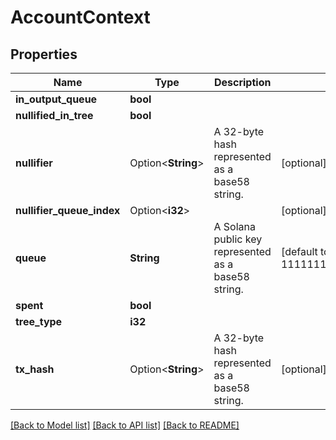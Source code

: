 # AccountContext

## Properties

Name | Type | Description | Notes
------------ | ------------- | ------------- | -------------
**in_output_queue** | **bool** |  | 
**nullified_in_tree** | **bool** |  | 
**nullifier** | Option<**String**> | A 32-byte hash represented as a base58 string. | [optional]
**nullifier_queue_index** | Option<**i32**> |  | [optional][default to 100]
**queue** | **String** | A Solana public key represented as a base58 string. | [default to 111111131h1vYVSYuKP6AhS86fbRdMw9XHiZAvAaj]
**spent** | **bool** |  | 
**tree_type** | **i32** |  | 
**tx_hash** | Option<**String**> | A 32-byte hash represented as a base58 string. | [optional]

[[Back to Model list]](../README.md#documentation-for-models) [[Back to API list]](../README.md#documentation-for-api-endpoints) [[Back to README]](../README.md)


